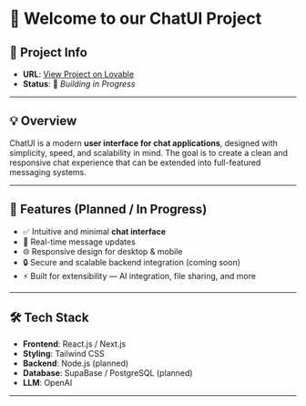 # 👋 Welcome to our ChatUI Project

## 📌 Project Info
- **URL**: [View Project on Lovable](https://lovable.dev/projects/d325b771-a9ec-4d85-b221-9535f9ee5305)  
- **Status**: 🚧 *Building in Progress*  

---

## 💡 Overview
ChatUI is a modern **user interface for chat applications**, designed with simplicity, speed, and scalability in mind. The goal is to create a clean and responsive chat experience that can be extended into full-featured messaging systems.

---

## 🎨 Features (Planned / In Progress)
- ✅ Intuitive and minimal **chat interface**  
- 🚀 Real-time message updates  
- 🌐 Responsive design for desktop & mobile  
- 🔒 Secure and scalable backend integration (coming soon)  
- ⚡ Built for extensibility — AI integration, file sharing, and more  

---

## 🛠️ Tech Stack
- **Frontend**: React.js / Next.js  
- **Styling**: Tailwind CSS  
- **Backend**: Node.js (planned)  
- **Database**: SupaBase / PostgreSQL (planned)
- **LLM**: OpenAI  

---
